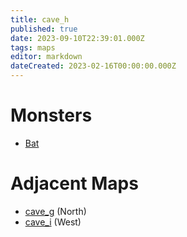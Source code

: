 ```yaml
---
title: cave_h
published: true
date: 2023-09-10T22:39:01.000Z
tags: maps
editor: markdown
dateCreated: 2023-02-16T00:00:00.000Z
---
```



# Monsters
 * [Bat](/monsters/bat)

# Adjacent Maps
 * [cave_g](/maps/cave_g) (North)
 * [cave_i](/maps/cave_i) (West)
